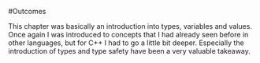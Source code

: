 #Outcomes

This chapter was basically an introduction into types, variables and values. Once again I was introduced to concepts that I had already seen before in other languages, but for C++ I had to go a little bit deeper. Especially the introduction of types and type safety have been a very valuable takeaway. 
